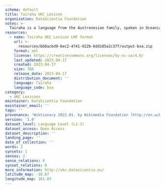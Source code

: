 ```yaml
---
schema: default
title: Tairaha UKC Lexicon
organization: DataScientia Foundation
notes: >-
  Tairaha is a language from the Austronesian family, spoken in Oceania. The UKC Lexicon of Tairaha is represented as a lexico-semantic network. It consists of words, word senses, synsets, as well as sense-level and synset-level relationships.
resources:
  - name: Tairaha UKC Lexicon LMF format
    url: >-
      resources/bb8acbd9-6ec2-4741-922b-6dd105a2c37f/output-bxa.zip
    format: xml
    license: https://creativecommons.org/licenses/by-nc-sa/4.0/
    last_updated: 2023-04-17
    created: 2023-04-17
    size: 786
    release_date: 2023-04-17
    distribution_document: ''
    language: Tairaha
    language_code: bxa
category:
  - UKC Lexicons
maintainer: DataScientia Foundation
maintainer_email: ''
tags: ''
provenance: 'Wiktionary 2022.01. by Wikimedia Foundation (http://en.wiktionary.org); Princeton WordNet 2.1 by Princeton University (https://wordnet.princeton.edu)'
version: '1.0'
dataset_level: Language Level (L1-2)
dataset_access: Open Access
dataset_description: ''
landing_page: ''
date_of_collection: ''
words: 2
synsets: 1
senses: 2
sense_relations: 0
synset_relations: 0
more_information: http://ukc.datascientia.eu/
latitude_map: -10.67
longitude_map: 161.83
---
```

